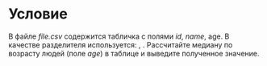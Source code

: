 # Условие

В файле *file.csv* содержится табличка с полями *id*, *name*, age. В качестве разделителя используется: , . Рассчитайте медиану по возрасту людей (поле *age*) в таблице и выведите полученное значение.